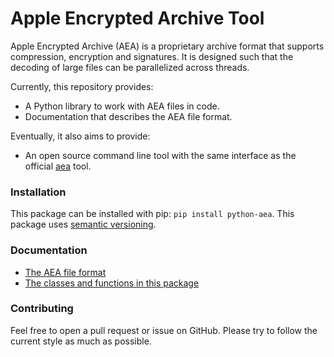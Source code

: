 # Apple Encrypted Archive Tool
Apple Encrypted Archive (AEA) is a proprietary archive format that supports compression, encryption and signatures. It is designed such that the decoding of large files can be parallelized across threads.

Currently, this repository provides:
* A Python library to work with AEA files in code.
* Documentation that describes the AEA file format.

Eventually, it also aims to provide:
* An open source command line tool with the same interface as the official [aea](https://manpagehub.com/aea) tool.

### Installation
This package can be installed with pip: `pip install python-aea`. This package uses [semantic versioning](https://semver.org/).

### Documentation
* [The AEA file format](https://github.com/kinnay/AEA/blob/main/FORMAT.md)
* [The classes and functions in this package](https://aea.readthedocs.io)

### Contributing
Feel free to open a pull request or issue on GitHub. Please try to follow the current style as much as possible.
